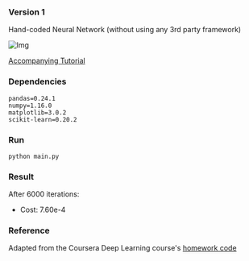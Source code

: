 ### Version 1
Hand-coded Neural Network (without using any 3rd party framework)

![Img](https://raw.githubusercontent.com/workofart/work-trader/master/v1/trainingset.png)

[Accompanying Tutorial](http://www.henrypan.com/blog/machine-learning/2019/03/20/ml-tut-price-prediction.html#v1)

### Dependencies
```
pandas=0.24.1 
numpy=1.16.0
matplotlib=3.0.2
scikit-learn=0.20.2
```

### Run

`python main.py`


### Result
After 6000 iterations:
- Cost: 7.60e-4

### Reference
Adapted from the Coursera Deep Learning course's [homework code](https://github.com/Kulbear/deep-learning-coursera/tree/master/Neural%20Networks%20and%20Deep%20Learning)